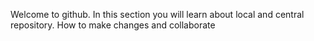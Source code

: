 Welcome to github.
In this section you will learn about local and central repository.
How to make changes and collaborate
